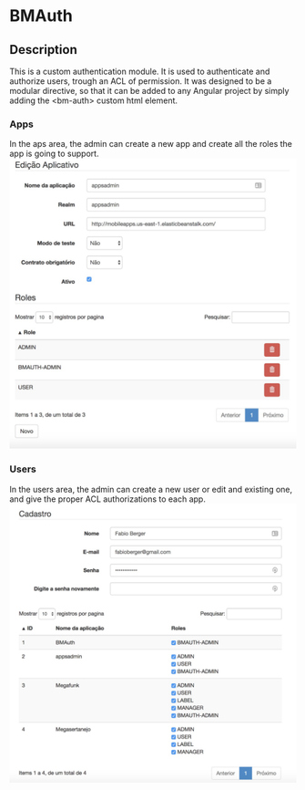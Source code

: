 # BMAuth

## Description

This is a custom authentication module. It is used to authenticate and authorize users, trough an ACL of permission.
It was designed to be a modular directive, so that it can be added to any Angular project by simply adding the \<bm-auth> custom html element.

### Apps
In the aps area, the admin can create a new app and create all the roles the app is going to support.
![alt tag](https://github.com/bergergit/bmauth/raw/master/screenshots/apps1.jpg "Apps area")

### Users
In the users area, the admin can create a new user or edit and existing one, and give the proper ACL authorizations to each app.
![alt tag](https://github.com/bergergit/bmauth/raw/master/screenshots/users1.jpg "Users area")




